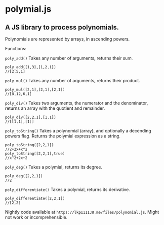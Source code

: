 # polymial.js
A JS library to process polynomials.
--
Polynomials are represented by arrays, in ascending powers.

Functions:

`poly_add()`
Takes any number of arguments, returns their sum.
```
poly_add([1,3],[1,2,1])
//[2,5,1]
```

`poly_mul()`
Takes any number of arguments, returns their product.
```
poly_mul([2,1],[2,1],[2,1])
//[8,12,6,1]
```
`poly_div()`
Takes two arguments, the numerator and the denominator, returns an array with the quotient and remainder.
```
poly_div([2,2,1],[1,1])
//[[1,1],[1]]
```
`poly_toString()`
Takes a polynomial (array), and optionally a decending powers flag. Returns the polymial expression as a string.
```
poly_toString([2,2,1])
//2+2x+x^2
poly_toString([2,2,1],true)
//x^2+2x+2
```
`poly_deg()`
Takes a polymial, returns its degree.
```
poly_deg([2,2,1])
//2
```
`poly_differentiate()`
Takes a polymial, returns its derivative.
```
poly_differentiate([2,2,1])
//[2,2]
```

Nightly code available at ```https://lkp111138.me/files/polynomial.js```. Might not work or incomprehensible.
